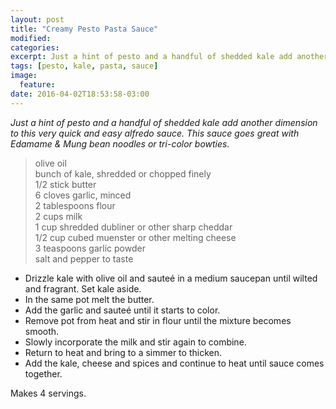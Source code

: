```yaml
---
layout: post
title: "Creamy Pesto Pasta Sauce"
modified:
categories: 
excerpt: Just a hint of pesto and a handful of shedded kale add another dimension to this very quick and easy alfredo sauce.
tags: [pesto, kale, pasta, sauce]
image:
  feature:
date: 2016-04-02T18:53:58-03:00
---
```


*Just a hint of pesto and a handful of shedded kale add another dimension to this very quick and easy alfredo sauce. This sauce goes great with Edamame & Mung bean noodles or tri-color bowties.*

> olive oil     
> bunch of kale, shredded or chopped finely     
> 1/2 stick butter   
> 6 cloves garlic, minced    
> 2 tablespoons flour        
> 2 cups milk     
> 1 cup shredded dubliner or other sharp cheddar     
> 1/2 cup cubed muenster or other melting cheese     
> 3 teaspoons garlic powder     
> salt and pepper to taste     

* Drizzle kale with olive oil and sauteé in a medium saucepan until wilted and fragrant. Set kale aside.
* In the same pot melt the butter. 
* Add the garlic and sauteé until it starts to color. 
* Remove pot from heat and stir in flour until the mixture becomes smooth.
* Slowly incorporate the milk and stir again to combine.
* Return to heat and bring to a simmer to thicken. 
* Add the kale, cheese and spices and continue to heat until sauce comes together. 

Makes 4 servings.